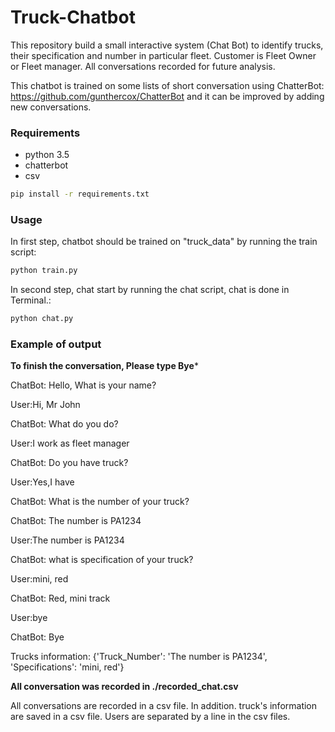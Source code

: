 # Truck-Chatbot
This repository build a small interactive system (Chat Bot) to identify trucks, their specification and number in particular fleet.
Customer is Fleet Owner or Fleet manager.
All conversations recorded for future analysis.

This chatbot is trained on some lists of short conversation using
ChatterBot: https://github.com/gunthercox/ChatterBot and it can be improved by adding new conversations.


### Requirements
- python 3.5
- chatterbot
- csv

```bash
pip install -r requirements.txt
```

### Usage

In first step, chatbot should be trained on "truck_data" by running the train script:

```python
python train.py
```

In second step, chat start by running the chat script, chat is done in Terminal.:

```python
python chat.py
```

### Example of output

******To finish the conversation, Please type Bye*******

ChatBot: Hello, What is your name?

User:Hi, Mr John 

ChatBot: What do you do?

User:I work as fleet manager

ChatBot: Do you have truck?

User:Yes,I have

ChatBot: What is the number of your truck?

ChatBot: The number is PA1234

User:The number is PA1234

ChatBot: what is specification of your truck?

User:mini, red

ChatBot: Red, mini track

User:bye

ChatBot: Bye

Trucks information: {'Truck_Number': 'The number is PA1234', 'Specifications': 'mini, red'}

****All conversation was recorded in ./recorded_chat.csv****



All conversations are recorded in a csv file. In addition. truck's information are saved in a csv file.
Users are separated by a line in the csv files.

